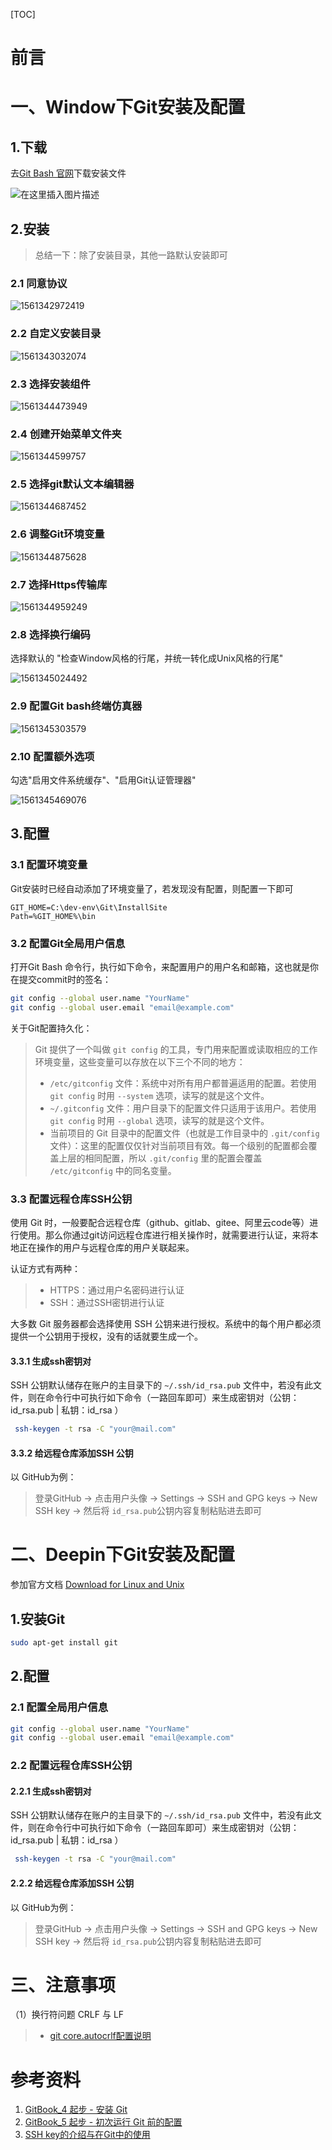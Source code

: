 [TOC]





# 前言











# 一、Window下Git安装及配置

## 1.下载

去[Git Bash 官网](<https://git-scm.com/downloads>)下载安装文件

![在这里插入图片描述 ](images/20181008125749838-1561342178234.png)



## 2.安装

> 总结一下：除了安装目录，其他一路默认安装即可

### 2.1 同意协议

![1561342972419](images/1561342972419.png)



### 2.2 自定义安装目录

![1561343032074](images/1561343032074.png)



### 2.3 选择安装组件

![1561344473949](images/1561344473949.png)



### 2.4 创建开始菜单文件夹

![1561344599757](images/1561344599757.png)



### 2.5 选择git默认文本编辑器

![1561344687452](images/1561344687452.png)



### 2.6 调整Git环境变量

![1561344875628](images/1561344875628.png)





### 2.7 选择Https传输库

![1561344959249](images/1561344959249.png)





### 2.8 选择换行编码

选择默认的 "检查Window风格的行尾，并统一转化成Unix风格的行尾"

![1561345024492](images/1561345024492.png)



### 2.9 配置Git bash终端仿真器

![1561345303579](images/1561345303579.png)



### 2.10 配置额外选项

勾选"启用文件系统缓存"、"启用Git认证管理器"

![1561345469076](images/1561345469076.png)



## 3.配置

### 3.1 配置环境变量

Git安装时已经自动添加了环境变量了，若发现没有配置，则配置一下即可

```properties
GIT_HOME=C:\dev-env\Git\InstallSite
Path=%GIT_HOME%\bin
```



### 3.2 配置Git全局用户信息

打开Git Bash 命令行，执行如下命令，来配置用户的用户名和邮箱，这也就是你在提交commit时的签名：

```bash
git config --global user.name "YourName"
git config --global user.email "email@example.com"
```



关于Git配置持久化：

> Git 提供了一个叫做 `git config` 的工具，专门用来配置或读取相应的工作环境变量，这些变量可以存放在以下三个不同的地方：
>
> -   `/etc/gitconfig` 文件：系统中对所有用户都普遍适用的配置。若使用 `git config` 时用 `--system` 选项，读写的就是这个文件。
> -   `~/.gitconfig` 文件：用户目录下的配置文件只适用于该用户。若使用 `git config` 时用 `--global` 选项，读写的就是这个文件。
> -   当前项目的 Git 目录中的配置文件（也就是工作目录中的 `.git/config` 文件）：这里的配置仅仅针对当前项目有效。每一个级别的配置都会覆盖上层的相同配置，所以 `.git/config` 里的配置会覆盖 `/etc/gitconfig` 中的同名变量。





### 3.3 配置远程仓库SSH公钥

使用 Git 时，一般要配合远程仓库（github、gitlab、gitee、阿里云code等）进行使用。那么你通过git访问远程仓库进行相关操作时，就需要进行认证，来将本地正在操作的用户与远程仓库的用户关联起来。

认证方式有两种：

> - HTTPS：通过用户名密码进行认证
> - SSH：通过SSH密钥进行认证

大多数 Git 服务器都会选择使用 SSH 公钥来进行授权。系统中的每个用户都必须提供一个公钥用于授权，没有的话就要生成一个。

#### 3.3.1 生成ssh密钥对

SSH 公钥默认储存在账户的主目录下的 `~/.ssh/id_rsa.pub` 文件中，若没有此文件，则在命令行中可执行如下命令（一路回车即可）来生成密钥对（公钥：id_rsa.pub  |  私钥：id_rsa  ）

```bash
 ssh-keygen -t rsa -C "your@mail.com"
```



#### 3.3.2 给远程仓库添加SSH 公钥

以 GitHub为例：

> 登录GitHub  ->   点击用户头像  ->  Settings  ->  SSH  and GPG keys -> New SSH key -> 然后将 `id_rsa.pub`公钥内容复制粘贴进去即可









# 二、Deepin下Git安装及配置

参加官方文档 [Download for Linux and Unix](https://git-scm.com/download/linux)

## 1.安装Git

```bash
sudo apt-get install git
```



## 2.配置

### 2.1 配置全局用户信息

```bash
git config --global user.name "YourName"
git config --global user.email "email@example.com"
```



### 2.2 配置远程仓库SSH公钥

#### 2.2.1 生成ssh密钥对

SSH 公钥默认储存在账户的主目录下的 `~/.ssh/id_rsa.pub` 文件中，若没有此文件，则在命令行中可执行如下命令（一路回车即可）来生成密钥对（公钥：id_rsa.pub  |  私钥：id_rsa  ）

```bash
 ssh-keygen -t rsa -C "your@mail.com"
```



#### 2.2.2 给远程仓库添加SSH 公钥

以 GitHub为例：

> 登录GitHub  ->   点击用户头像  ->  Settings  ->  SSH  and GPG keys -> New SSH key -> 然后将 `id_rsa.pub`公钥内容复制粘贴进去即可









# 三、注意事项

（1）换行符问题 CRLF  与  LF

> - [git core.autocrlf配置说明](https://www.cnblogs.com/youpeng/p/11243871.html)







# 参考资料

1. [GitBook_4 起步 - 安装 Git](https://git-scm.com/book/zh/v1/%E8%B5%B7%E6%AD%A5-%E5%AE%89%E8%A3%85-Git)
2.  [GitBook_5 起步 - 初次运行 Git 前的配置](https://git-scm.com/book/zh/v1/%E8%B5%B7%E6%AD%A5-%E5%88%9D%E6%AC%A1%E8%BF%90%E8%A1%8C-Git-%E5%89%8D%E7%9A%84%E9%85%8D%E7%BD%AE)
3. [SSH key的介绍与在Git中的使用](https://www.jianshu.com/p/1246cfdbe460)





